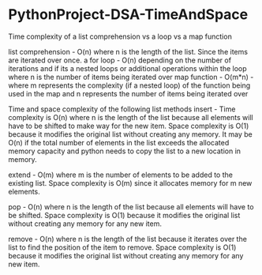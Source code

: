 # PythonProject-DSA-TimeAndSpace

Time complexity of a list comprehension vs a loop vs a map function

list comprehension - O(n) where n is the length of the list. Since the items are iterated over once.
a for loop - O(n) depending on the number of iterations and if its a nested loops or additional operations within the loop where n is the number of items being iterated over
map function - O(m*n) - where m represents the complexity (if a nested loop) of the function being used in the map and n represents the number of items being iterated over

Time and space complexity of the following list methods
insert - Time complexity is O(n) where n is the length of the list because all elements will have to be shifted to make way for the new item. Space complexity is O(1) because it modifies the original list without creating any memory. It may be O(n) if the total number of elements in the list exceeds the allocated memory capacity and python needs to copy the list to a new location in memory.

extend - O(m)  where m is the number of elements to be added to the existing list. Space complexity is O(m) since it allocates memory for m new elements.

pop - O(n) where n is the length of the list because all elements will have to be shifted. Space complexity is O(1) because it modifies the original list without creating any memory for any new item.

remove - O(n) where n is the length of the list because it iterates over the list to find the position of the item to remove. Space complexity is O(1) because it modifies the original list without creating any memory for any new item.
